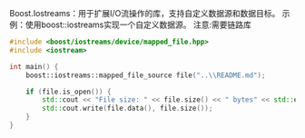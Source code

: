 Boost.Iostreams：用于扩展I/O流操作的库，支持自定义数据源和数据目标。
示例：使用boost::iostreams实现一个自定义数据源。
注意:需要链路库
```cpp
#include <boost/iostreams/device/mapped_file.hpp>
#include <iostream>

int main() {
    boost::iostreams::mapped_file_source file("..\\README.md");

    if (file.is_open()) {
        std::cout << "File size: " << file.size() << " bytes" << std::endl;
        std::cout.write(file.data(), file.size());
    }
}
```